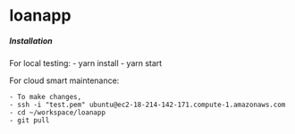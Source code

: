 # loanapp

##### Installation

For local testing:
    - yarn install
    - yarn start
    
For cloud smart maintenance:    
    
    - To make changes, 
    - ssh -i "test.pem" ubuntu@ec2-18-214-142-171.compute-1.amazonaws.com
    - cd ~/workspace/loanapp
    - git pull
